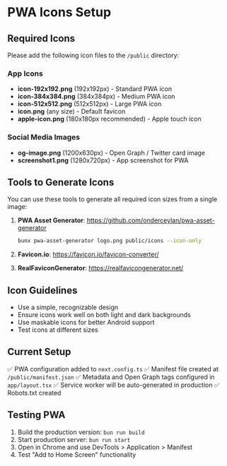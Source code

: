 # PWA Icons Setup

## Required Icons

Please add the following icon files to the `/public` directory:

### App Icons

- **icon-192x192.png** (192x192px) - Standard PWA icon
- **icon-384x384.png** (384x384px) - Medium PWA icon
- **icon-512x512.png** (512x512px) - Large PWA icon
- **icon.png** (any size) - Default favicon
- **apple-icon.png** (180x180px recommended) - Apple touch icon

### Social Media Images

- **og-image.png** (1200x630px) - Open Graph / Twitter card image
- **screenshot1.png** (1280x720px) - App screenshot for PWA

## Tools to Generate Icons

You can use these tools to generate all required icon sizes from a single image:

1. **PWA Asset Generator**: https://github.com/onderceylan/pwa-asset-generator

   ```bash
   bunx pwa-asset-generator logo.png public/icons --icon-only
   ```

2. **Favicon.io**: https://favicon.io/favicon-converter/

3. **RealFaviconGenerator**: https://realfavicongenerator.net/

## Icon Guidelines

- Use a simple, recognizable design
- Ensure icons work well on both light and dark backgrounds
- Use maskable icons for better Android support
- Test icons at different sizes

## Current Setup

✅ PWA configuration added to `next.config.ts`
✅ Manifest file created at `/public/manifest.json`
✅ Metadata and Open Graph tags configured in `app/layout.tsx`
✅ Service worker will be auto-generated in production
✅ Robots.txt created

## Testing PWA

1. Build the production version: `bun run build`
2. Start production server: `bun run start`
3. Open in Chrome and use DevTools > Application > Manifest
4. Test "Add to Home Screen" functionality
